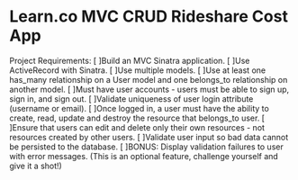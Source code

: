 # Learn.co MVC CRUD Rideshare Cost App
Project Requirements:
[ ]Build an MVC Sinatra application.
[ ]Use ActiveRecord with Sinatra.
[ ]Use multiple models.
[ ]Use at least one has_many relationship on a User model and one belongs_to relationship on another model.
[ ]Must have user accounts - users must be able to sign up, sign in, and sign out.
[ ]Validate uniqueness of user login attribute (username or email).
[ ]Once logged in, a user must have the ability to create, read, update and destroy the resource that belongs_to user.
[ ]Ensure that users can edit and delete only their own resources - not resources created by other users.
[ ]Validate user input so bad data cannot be persisted to the database.
[ ]BONUS: Display validation failures to user with error messages. (This is an optional feature, challenge yourself and give it a shot!)

